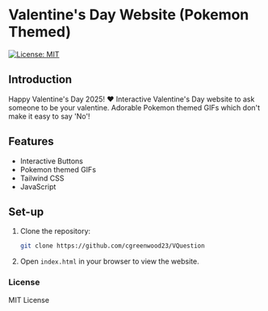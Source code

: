 # Valentine's Day Website (Pokemon Themed)

[![License: MIT](https://img.shields.io/badge/License-MIT-yellow.svg)](LICENSE)

## Introduction
Happy Valentine's Day 2025! ❤️ Interactive Valentine's Day website to ask someone to be your valentine. Adorable Pokemon themed GIFs which don't make it easy to say 'No'!

## Features
- Interactive Buttons
- Pokemon themed GIFs
- Tailwind CSS
- JavaScript

## Set-up
1. Clone the repository:
   ```bash
   git clone https://github.com/cgreenwood23/VQuestion
   ```
3. Open ```index.html``` in your browser to view the website.

### License
MIT License

